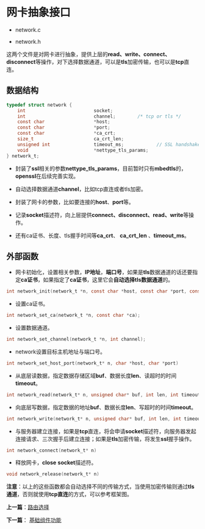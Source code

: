 # 网卡抽象接口

- network.c

- network.h

这两个文件是对网卡进行抽象，提供上层的**read、write、connect、disconnect**等操作，对下选择数据通道，可以是**tls**加密传输，也可以是**tcp**直连。


## 数据结构

```c
typedef struct network {
    int                         socket;
    int                         channel;        /* tcp or tls */
    const char                  *host;
    const char                  *port;
    const char		            *ca_crt;
    size_t 		                ca_crt_len;
    unsigned int                timeout_ms;            // SSL handshake timeout in millisecond
    void                        *nettype_tls_params;
} network_t;
```

- 封装了**ssl**相关的参数**nettype_tls_params**，目前暂时只有**mbedtls**的，**openssl**在后续完善实现。

- 自动选择数据通道**channel**，比如tcp直连或者tls加密。

- 封装了网卡的参数，比如要连接的**host**、**port**等。

- 记录**socket**描述符，向上层提供**connect、disconnect、read、write**等操作。

- 还有ca证书、长度、tls握手时间等**ca_crt**、 **ca_crt_len** 、**timeout_ms**。

## 外部函数

- 网卡初始化，设置相关参数，**IP地址**，**端口号**，如果是**tls**数据通道的话还要指定**ca证书**，如果指定了**ca证书**，这里它会**自动选择tls数据通道**的。

```c
int network_init(network_t *n, const char *host, const char *port, const char *ca);
```

- 设置ca证书。

```c
int network_set_ca(network_t *n, const char *ca);
```

- 设置数据通道。

```c
int network_set_channel(network_t *n, int channel);
```

- network设置目标主机地址与端口号。

```c
int network_set_host_port(network_t* n, char *host, char *port)
```

- 从底层读数据，指定数据存储区域**buf**、数据长度**len**、读超时的时间**timeout**。

```c
int network_read(network_t* n, unsigned char* buf, int len, int timeout)
```

- 向底层写数据，指定数据的地址**buf**、数据长度**len**、写超时的时间**timeout**。

```c
int network_write(network_t* n, unsigned char* buf, int len, int timeout)
```

- 与服务器建立连接，如果是**tcp**直连，将会申请**socket**描述符，向服务器发起连接请求、三次握手后建立连接；如果是**tls**加密传输，将发生**ssl**握手操作。

```c
int network_connect(network_t* n)
```

- 释放网卡，**close** **socket**描述符。

```c
void network_release(network_t* n)
```

**注意**：以上的这些函数都会自动选择不同的传输方式，当使用加密传输则通过**tls通道**，否则就使用**tcp直连**的方式，可以参考框架图。


**上一篇**：[路由选择](./routing.md)

**下一篇**： [基础组件功能](./utils.md)


